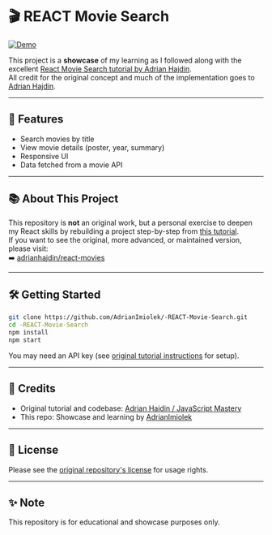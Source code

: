# 🎬 REACT Movie Search

[![Demo](https://img.shields.io/badge/DEMO-Live-green?style=for-the-badge&logo=vercel)](https://react-movie-search-pink.vercel.app/)

This project is a **showcase** of my learning as I followed along with the excellent [React Movie Search tutorial by Adrian Hajdin](https://github.com/adrianhajdin/react-movies).  
All credit for the original concept and much of the implementation goes to [Adrian Hajdin](https://github.com/adrianhajdin).

---

## 🚀 Features

- Search movies by title
- View movie details (poster, year, summary)
- Responsive UI
- Data fetched from a movie API

---

## 📚 About This Project

This repository is **not** an original work, but a personal exercise to deepen my React skills by rebuilding a project step-by-step from [this tutorial](https://github.com/adrianhajdin/react-movies).  
If you want to see the original, more advanced, or maintained version, please visit:  
➡️ [adrianhajdin/react-movies](https://github.com/adrianhajdin/react-movies)

---

## 🛠️ Getting Started

```bash
git clone https://github.com/AdrianImiolek/-REACT-Movie-Search.git
cd -REACT-Movie-Search
npm install
npm start
```

You may need an API key (see [original tutorial instructions](https://github.com/adrianhajdin/react-movies) for setup).

---

## 🙏 Credits

- Original tutorial and codebase: [Adrian Hajdin / JavaScript Mastery](https://github.com/adrianhajdin)
- This repo: Showcase and learning by [AdrianImiolek](https://github.com/AdrianImiolek)

---

## 📄 License

Please see the [original repository's license](https://github.com/adrianhajdin/react-movies/blob/main/LICENSE) for usage rights.

---

## ✨ Note

This repository is for educational and showcase purposes only.
